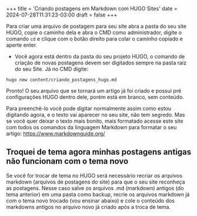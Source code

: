 +++
title = 'Criando postagens em Markdown com HUGO Sites'
date = 2024-07-28T11:31:23-03:00
draft = false
+++

Para criar uma arquivo de postagem para seu site abra a pasta do seu site HUGO, copie o caminho dela e abra o CMD
 como administrador, digite o comando `cd` e clique com o botão direito para colar o caminho copiado e aperte enter.

* Você agora está dentro da pasta do seu projeto HUGO, o comando de criação de novas postagens devem ser 
digitados sempre na pasta raiz do seu Site. Já no CMD digite: 

`hugo new content/criando_postagens_hugo.md`

Pronto! O seu arquivo que se tornará um artigo já foi criado e possui pré configurações HUGO dentro dele, porém
está em branco, sem conteúdo.

Para preenchê-lo você pode digitar normalmente assim como estou digitando agora, e o texto vai aparecer no seu site,
não tem segredo. Mas se você quer deixar o texto mais bonito, mais formatado acesse este site com todos os comandos
da linguagem Markdown para formatar o seu artigo: https://www.markdownguide.org/ 


## Troquei de tema agora minhas postagens antigas não funcionam com o tema novo

Se você for trocar de tema no HUGO será necessário recriar os arquivos markdown (arquivos de postagens do site) 
para que o seu site reconheça as postagens. Nesse caso salve os arquivos .md (markdown) antigos (do tema anterior) 
em uma pasta como backup, recrie os arquivos markdown já com o tema novo trocado (vou ensinar abaixo) e cole o 
conteúdo dos markdowns antigos no arquivo novo já criado após a troca de tema. 


